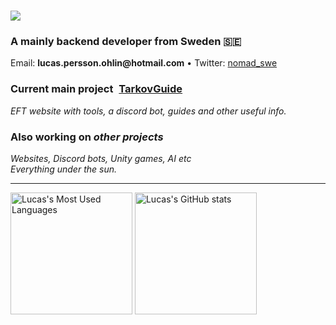 <h1 align="left">
  <a href="https://git.io/typing-svg">
    <img align src="https://readme-typing-svg.herokuapp.com/?font=Righteous&size=35&center=true&vCenter=true&width=500&height=70&duration=4000&lines=Hello!+;I’m+Lucas+Persson+Öhlin!;&color=000000&repeat=true" />
  </a>
</h1>
<h3 align="left">A mainly backend developer from Sweden 🇸🇪</h3>
<p align="left">Email: <strong>lucas.persson.ohlin@hotmail.com</strong> • Twitter: <a href="https://x.com/nomad_swe">nomad_swe</a></p>


<h3 align="left">
  Current main project
  <a href="https://tarkovguide.net/" style="margin-left: 5px;">
    <strong>TarkovGuide</strong>
  </a>
</h3>
<i align="center">
  EFT website with tools, a discord bot, guides and other useful info.
</i>
<br/>
<h3 align="left">
  Also working on <i>other projects</i>
</h3>
<i align="center">
  Websites, Discord bots, Unity games, AI etc<br/>Everything under the sun.
</i>
<hr/>

<div align="left">
  <img src="https://github-readme-stats.vercel.app/api/top-langs/?username=lucas-ohlin&layout=compact&hide_border=true&langs_count=8&card_width=350" alt="Lucas's Most Used Languages" height="195"/>
  <img src="https://github-readme-stats.vercel.app/api?username=lucas-ohlin&show_icons=true&include_all_commits=true&count_private=true&hide_border=true&line_height=24&card_width=350" alt="Lucas's GitHub stats" height="195"/>
</div>
